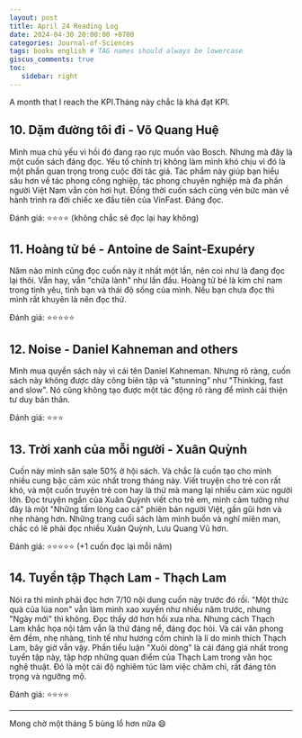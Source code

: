 ```yaml
---
layout: post
title: April 24 Reading Log
date: 2024-04-30 20:00:00 +0700
categories: Journal-of-Sciences
tags: books english # TAG names should always be lowercase
giscus_comments: true
toc:
   sidebar: right
---
```


A month that I reach the KPI.Tháng này chắc là khá đạt KPI.

## 10. Dặm đường tôi đi - Võ Quang Huệ

Mình mua chủ yếu vì hồi đó đang rạo rực muốn vào Bosch. Nhưng mà đây là một cuốn sách đáng đọc. Yếu tố chính trị không làm mình khó chịu vì đó là một phần quan trọng trong cuộc đời tác giả. Tác phẩm này giúp bạn hiểu sâu hơn về tác phong công nghiệp, tác phong chuyên nghiệp mà đa phần người Việt Nam vẫn còn hơi hụt. Đồng thời cuốn sách cũng vén bức màn về hành trình ra đời chiếc xe đầu tiên của VinFast. Đáng đọc.

Đánh giá: :star::star::star::star: (không chắc sẽ đọc lại hay không)

## 11. Hoàng tử bé - Antoine de Saint-Exupéry

Năm nào mình cũng đọc cuốn này ít nhất một lần, nên coi như là đang đọc lại thôi. Vẫn hay, vẫn "chữa lành" như lần đầu. Hoàng tử bé là kim chỉ nam trong tình yêu, tình bạn và thái độ sống của mình. Nếu bạn chưa đọc thì mình rất khuyên là nên đọc thử.

Đánh giá: :star::star::star::star::star:

## 12. Noise - Daniel Kahneman and others

Mình mua quyển sách này vì cái tên Daniel Kahneman. Nhưng rõ ràng, cuốn sách này không được dày công biên tập và "stunning" như "Thinking, fast and slow". Nó cũng không tạo được một tác động rõ ràng để mình cải thiện tư duy bản thân.

Đánh giá: :star::star::star:

## 13. Trời xanh của mỗi người - Xuân Quỳnh

Cuốn này mình săn sale 50% ở hội sách. Và chắc là cuốn tạo cho mình nhiều cung bậc cảm xúc nhất trong tháng này. Viết truyện cho trẻ con rất khó, và một cuốn truyện trẻ con hay là thứ mà mang lại nhiều cảm xúc người lớn. Đọc truyện ngắn của Xuân Quỳnh viết cho trẻ em, mình cảm tưởng như đây là một "Những tấm lòng cao cả" phiên bản người Việt, gần gũi hơn và nhẹ nhàng hơn. Những trang cuối sách làm mình buồn và nghĩ miên man, chắc có lẽ phải đọc nhiều Xuân Quỳnh, Lưu Quang Vũ hơn.

Đánh giá: :star::star::star::star::star: (+1 cuốn đọc lại mỗi năm)

## 14. Tuyển tập Thạch Lam - Thạch Lam

Nói ra thì mình phải đọc hơn 7/10 nội dung cuốn này trước đó rồi. "Một thức quà của lúa non" vẫn làm mình xao xuyến như nhiều năm trước, nhưng "Ngày mới" thì không. Đọc thấy dở hơn hồi xưa nha. Nhưng cách Thạch Lam khắc họa nội tâm vẫn là thứ đáng nể, đáng đọc hỏi. Và cái văn phong êm đềm, nhẹ nhàng, tinh tế như hương cốm chính là lí do mình thích Thạch Lam, bây giờ vẫn vậy. Phần tiểu luận "Xuôi dòng" là cái đáng giá nhất trong tuyển tập này, tập hợp những quan điểm của Thạch Lam trong văn học nghệ thuật. Đó là một cái độ nghiêm túc làm việc chăm chỉ, rất đáng tôn trọng và ngưỡng mộ. 

Đánh giá: :star::star::star::star:

---

Mong chờ một tháng 5 bùng lổ hơn nữa :smile:

